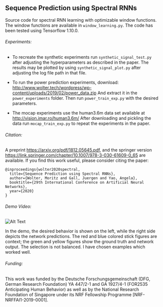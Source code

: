 Sequence Prediction using Spectral RNNs
------------------------------------
Source code for spectral RNN learning with optimizable window functions.
The window functions are available in `window_learning.py`.
The code has been tested using Tensorflow 1.10.0.

###### Experiments:

 - To recreate the synthetic experiments run `synthetic_signal_test.py` after adjusting the hyperparameters as described in the paper.
   The results may be plotted by using `synthetic_signal_plot.py` after adjusting the log file path in that file.

 - To run the power prediction experiments, download:
   http://www.wolter.tech/wordpress/wp-content/uploads/2019/02/power_data.zip
   And extract it in the `power_experiments` folder. Then run `power_train_exp.py`
   with the desired parameters.

 - The mocap experiments use the human3.6m data set available at
   http://vision.imar.ro/human3.6m/
   After downloading and pickling the data run `mocap_train_exp.py` to repeat the experiments in the paper.
 

###### Citation:
A preprint https://arxiv.org/pdf/1812.05645.pdf, and the springer version
https://link.springer.com/chapter/10.1007/978-3-030-61609-0_65 are available.
If you find this work useful, please consider citing the paper:
```
@inproceedings{wolter2020spectral,
  title={Sequence Prediction using Spectral RNNs},
  author={Wolter, Moritz and Gall, Juergen and Yao, Angela},
  booktitle={29th International Conference on Artificial Neural Networks},
  year={2020}
}
```

###### Demo Video:
![Alt Text](demo.gif)

In the demo, the desired behavior is shown on the left, while the right side depicts the network predictions.
The red and blue colored stick figures are context; the green and yellow figures show the ground truth and network output. The selection is not balanced. I have chosen examples which worked well.

###### Funding:
This work was funded by the Deutsche Forschungsgemeinschaft (DFG, German Research Foundation) YA 447/2-1 and GA 1927/4-1 (FOR2535 Anticipating Human Behavior) as well as by the National Research Foundation of Singapore under its NRF Fellowship Programme [NRF-NRFFAI1-2019-0001].
